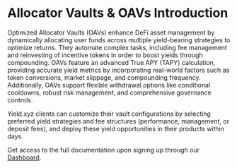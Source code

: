 # Allocator Vaults & OAVs Introduction

Optimized Allocator Vaults (OAVs) enhance DeFi asset management by dynamically allocating user funds across multiple yield-bearing strategies to optimize returns. They automate complex tasks, including fee management and reinvesting of incentive tokens in order to boost yields through compounding. OAVs feature an advanced True APY (TAPY) calculation, providing accurate yield metrics by incorporating real-world factors such as token conversions, market slippage, and compounding frequency. Additionally, OAVs support flexible withdrawal options like conditional cooldowns, robust risk management, and comprehensive governance controls.

Yield.xyz clients can customize their vault configurations by selecting preferred yield strategies and fee structures (performance, management, or deposit fees), and deploy these yield opportunities in their products within days.

Get access to the full documentation upon signing up through our [Dashboard](https://dashboard.stakek.it/).
